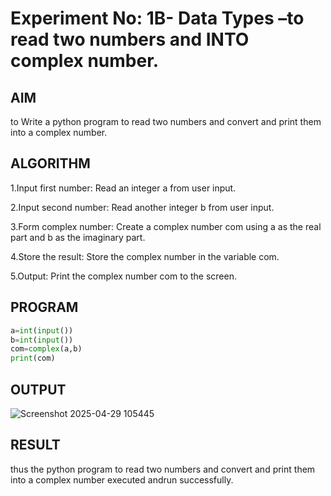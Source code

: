 # Experiment No: 1B- Data Types –to read two numbers and INTO complex number.

## AIM  
 to Write a python program to read two numbers and convert and print them into a complex number.
## ALGORITHM  
1.Input first number: Read an integer a from user input.

2.Input second number: Read another integer b from user input.

3.Form complex number: Create a complex number com using a as the real part and b as the imaginary part.

4.Store the result: Store the complex number in the variable com.

5.Output: Print the complex number com to the screen.  

## PROGRAM
```python
a=int(input())
b=int(input())
com=complex(a,b)
print(com)


```
## OUTPUT
![Screenshot 2025-04-29 105445](https://github.com/user-attachments/assets/f83516f8-9728-49dc-b65f-bac364300269)

## RESULT
thus the python program to read two numbers and convert and print them into a complex number executed andrun successfully.
